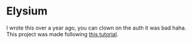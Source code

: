 # Elysium
I wrote this over a year ago, you can clown on the auth it was bad haha. This project was made following [this tutorial](https://www.youtube.com/watch?v=CPFGgRqTMd4&ab_channel=KC).